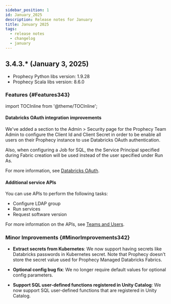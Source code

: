 ```yaml
---
sidebar_position: 1
id: January_2025
description: Release notes for January
title: January 2025
tags:
  - release notes
  - changelog
  - january
---
```


## 3.4.3.\* (January 3, 2025)

- Prophecy Python libs version: 1.9.28
- Prophecy Scala libs version: 8.6.0

### Features {#Features343}

import TOCInline from '@theme/TOCInline';

<TOCInline toc={toc}
  minHeadingLevel={4}
  maxHeadingLevel={4}
/>

#### Databricks OAuth integration improvements

We've added a section to the Admin > Security page for the Prophecy Team Admin to configure the Client Id and Client Secret in order to be enable all users on their Prophecy instance to use Databricks OAuth authentication.

Also, when configuring a Job for SQL, the the Service Principal specified during Fabric creation will be used instead of the user specified under Run As.

For more information, see [Databricks OAuth](../../architecture/self-hosted/authentication/databricks-oauth.md).

#### Additional service APIs

You can use APIs to perform the following tasks:

- Configure LDAP group
- Run services
- Request software version

For more information on the APIs, see [Teams and Users](../../concepts/teamuser.md).

### Minor Improvements {#MinorImprovements342}

- **Extract secrets from Kubernetes**: We now support having secrets like Databricks passwords in Kubernetes secret. Note that Prophecy doesn't store the secret value used for Prophecy Managed Databricks Fabrics.

- **Optional config bug fix**: We no longer require default values for optional config parameters.

- **Support SQL user-defined functions registered in Unity Catalog**: We now support SQL user-defined functions that are registered in Unity Catalog.
